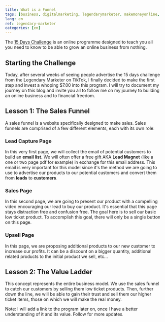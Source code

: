 ```yaml
---
title: What is a Funnel
tags: [business, digitalmarketing, legendarymarketer, makemoneyonline, onlinebusiness, 15dayschallenge, funnel, salesfunnel]
lang: en
ref: legendary-marketer
categories: [en]
---
```

The [15 Days Challenge][1] is an online programme designed to teach you all you need to know to be able to grow an online business from nothing.

[1]: https://bit.ly/15daysonly "Start the 15 days challenge now"

## Starting the Challenge

Today, after several weeks of seeing people advertise the 15 days challenge from the Legendary Marketer on TikTok, I finally decided to make the first step and invest a whoping $7.00 into this program. I will try to document my journey on this blog and invite you all to follow me on my journey to building an online business and to financial freedom. 

## Lesson 1: The Sales Funnel

A sales funnel is a website specifically designed to make sales. Sales funnels are comprised of a few different elements, each with its own role:

### Lead Capture Page

In this very first page, we will collect the email of potential customers to build an **email list**. We will often offer a free gift AKA **Lead Magnet** (like a one or two page pdf for example) in exchange for this email address. This email is very important for this model since it's the method we are going to use to advertise our products to our potential customers and convert them from **leads** to **customers**.

### Sales Page

In this second page, we are going to present our product with a compelling video encouraging our lead to buy our product. It's essential that this page stays distraction free and confusion free. The goal here is to sell our basic low ticket product. To accomplish this goal, there will only be a single button on this page.

### Upsell Page

In this page, we are proposing additional products to our new customer to increase our profits. It can be a discount on a bigger quantity, additional related products to the initial product we sell, etc...

## Lesson 2: The Value Ladder

This concept represents the entire business model. We use the sales funnel to catch our customers by selling them low ticket products. Then, further down the line, we will be able to gain their trust and sell them our higher ticket items, those on which we will make the real money.

Note: I will add a link to the program later on, once I have a better understanding of it and its value. Follow for more updates.
